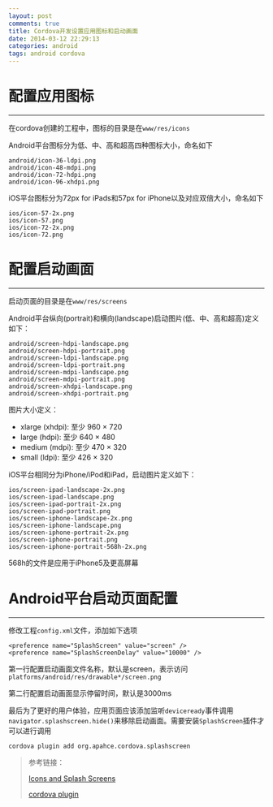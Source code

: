 ```yaml
---
layout: post
comments: true
title: Cordova开发设置应用图标和启动画面
date: 2014-03-12 22:29:13
categories: android
tags: android cordova
---
```


# 配置应用图标 #

----------
在cordova创建的工程中，图标的目录是在`www/res/icons`

Android平台图标分为低、中、高和超高四种图标大小，命名如下

	android/icon-36-ldpi.png
    android/icon-48-mdpi.png
    android/icon-72-hdpi.png
    android/icon-96-xhdpi.png

iOS平台图标分为72px for iPads和57px for iPhone以及对应双倍大小，命名如下

	ios/icon-57-2x.png
    ios/icon-57.png
    ios/icon-72-2x.png
    ios/icon-72.png

# 配置启动画面 #

----------
启动页面的目录是在`www/res/screens`

Android平台纵向(portrait)和横向(landscape)启动图片(低、中、高和超高)定义如下：

	android/screen-hdpi-landscape.png
    android/screen-hdpi-portrait.png
    android/screen-ldpi-landscape.png
    android/screen-ldpi-portrait.png
    android/screen-mdpi-landscape.png
    android/screen-mdpi-portrait.png
    android/screen-xhdpi-landscape.png
    android/screen-xhdpi-portrait.png

图片大小定义：

- xlarge (xhdpi): 至少 960 × 720
- large (hdpi): 至少 640 × 480
- medium (mdpi): 至少 470 × 320
- small (ldpi): 至少 426 × 320

iOS平台相同分为iPhone/iPod和iPad，启动图片定义如下：

	ios/screen-ipad-landscape-2x.png
    ios/screen-ipad-landscape.png
    ios/screen-ipad-portrait-2x.png
    ios/screen-ipad-portrait.png
    ios/screen-iphone-landscape-2x.png
    ios/screen-iphone-landscape.png
    ios/screen-iphone-portrait-2x.png
    ios/screen-iphone-portrait.png
    ios/screen-iphone-portrait-568h-2x.png

568h的文件是应用于iPhone5及更高屏幕

# Android平台启动页面配置 #

----------
修改工程`config.xml`文件，添加如下选项

	<preference name="SplashScreen" value="screen" />
	<preference name="SplashScreenDelay" value="10000" />

第一行配置启动画面文件名称，默认是screen，表示访问`platforms/android/res/drawable*/screen.png`

第二行配置启动画面显示停留时间，默认是3000ms

最后为了更好的用户体验，应用页面应该添加监听`deviceready`事件调用`navigator.splashscreen.hide()`来移除启动画面。需要安装`SplashScreen`插件才可以进行调用

	cordova plugin add org.apahce.cordova.splashscreen

> 参考链接：
> 
> [Icons and Splash Screens](http://cordova.apache.org/docs/en/3.4.0/config_ref_images.md.html#Icons%20and%20Splash%20Screens)
> 
> [cordova plugin](http://plugins.cordova.io/)